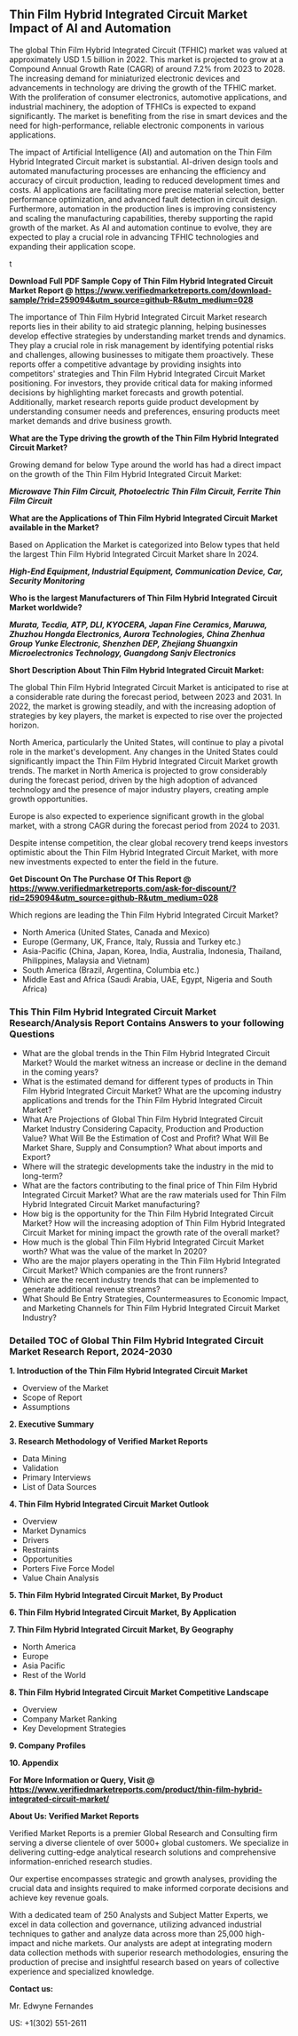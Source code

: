 <h2>Thin Film Hybrid Integrated Circuit Market Impact of AI and Automation</h2><p>The global Thin Film Hybrid Integrated Circuit (TFHIC) market was valued at approximately USD 1.5 billion in 2022. This market is projected to grow at a Compound Annual Growth Rate (CAGR) of around 7.2% from 2023 to 2028. The increasing demand for miniaturized electronic devices and advancements in technology are driving the growth of the TFHIC market. With the proliferation of consumer electronics, automotive applications, and industrial machinery, the adoption of TFHICs is expected to expand significantly. The market is benefiting from the rise in smart devices and the need for high-performance, reliable electronic components in various applications.</p><p>The impact of Artificial Intelligence (AI) and automation on the Thin Film Hybrid Integrated Circuit market is substantial. AI-driven design tools and automated manufacturing processes are enhancing the efficiency and accuracy of circuit production, leading to reduced development times and costs. AI applications are facilitating more precise material selection, better performance optimization, and advanced fault detection in circuit design. Furthermore, automation in the production lines is improving consistency and scaling the manufacturing capabilities, thereby supporting the rapid growth of the market. As AI and automation continue to evolve, they are expected to play a crucial role in advancing TFHIC technologies and expanding their application scope.</p>t</p><p id="" class=""><strong>Download Full PDF Sample Copy of Thin Film Hybrid Integrated Circuit Market Report @ <a href="https://www.verifiedmarketreports.com/download-sample/?rid=259094&utm_source=github-R&utm_medium=028" target="_blank">https://www.verifiedmarketreports.com/download-sample/?rid=259094&utm_source=github-R&utm_medium=028</a></strong></p><p>The importance of&nbsp;Thin Film Hybrid Integrated Circuit Market research reports lies in their ability to aid strategic planning, helping businesses develop effective strategies by understanding market trends and dynamics. They play a crucial role in risk management by identifying potential risks and challenges, allowing businesses to mitigate them proactively. These reports offer a competitive advantage by providing insights into competitors' strategies and Thin Film Hybrid Integrated Circuit Market positioning. For investors, they provide critical data for making informed decisions by highlighting market forecasts and growth potential. Additionally, market research reports guide product development by understanding consumer needs and preferences, ensuring products meet market demands and drive business growth.</p><p><strong>What are the&nbsp;Type driving the growth of the Thin Film Hybrid Integrated Circuit Market?</strong></p><p id="" class="">Growing demand for below Type around the world has had a direct impact on the growth of the Thin Film Hybrid Integrated Circuit Market:</p><em><strong>Microwave Thin Film Circuit, Photoelectric Thin Film Circuit, Ferrite Thin Film Circuit</strong></em></p><strong>What are the&nbsp;Applications&nbsp;of Thin Film Hybrid Integrated Circuit Market available in the Market?</strong></p><p id="" class="">Based on Application the Market is categorized into Below types that held the largest Thin Film Hybrid Integrated Circuit Market share In 2024.</p><em><strong>High-End Equipment, Industrial Equipment, Communication Device, Car, Security Monitoring</strong></em></p><strong>Who is the largest Manufacturers of Thin Film Hybrid Integrated Circuit Market worldwide?</strong></p><p><em><strong>Murata, Tecdia, ATP, DLI, KYOCERA, Japan Fine Ceramics, Maruwa, Zhuzhou Hongda Electronics, Aurora Technologies, China Zhenhua Group Yunke Electronic, Shenzhen DEP, Zhejiang Shuangxin Microelectronics Technology, Guangdong Sanjv Electronics</strong></em></p><p id="" class=""><strong>Short Description About Thin Film Hybrid Integrated Circuit Market:</strong></p><p>The global Thin Film Hybrid Integrated Circuit Market is anticipated to rise at a considerable rate during the forecast period, between 2023 and 2031. In 2022, the market is growing steadily, and with the increasing adoption of strategies by key players, the market is expected to rise over the projected horizon.</p><p>North America, particularly the United States, will continue to play a pivotal role in the market's development. Any changes in the United States could significantly impact the Thin Film Hybrid Integrated Circuit Market growth trends. The market in North America is projected to grow considerably during the forecast period, driven by the high adoption of advanced technology and the presence of major industry players, creating ample growth opportunities.</p><p>Europe is also expected to experience significant growth in the global market, with a strong CAGR during the forecast period from 2024 to 2031.</p><p>Despite intense competition, the clear global recovery trend keeps investors optimistic about the Thin Film Hybrid Integrated Circuit Market, with more new investments expected to enter the field in the future.</p><p id="" class=""><strong>Get Discount On The Purchase Of This Report @ <a href="https://www.verifiedmarketreports.com/ask-for-discount/?rid=259094&utm_source=github-R&utm_medium=028" target="_blank">https://www.verifiedmarketreports.com/ask-for-discount/?rid=259094&utm_source=github-R&utm_medium=028</a></strong></p>Which regions are leading the Thin Film Hybrid Integrated Circuit Market?</p><ul><li>North America (United States, Canada and Mexico)</li><li>Europe (Germany, UK, France, Italy, Russia and Turkey etc.)</li><li>Asia-Pacific (China, Japan, Korea, India, Australia, Indonesia, Thailand, Philippines, Malaysia and Vietnam)</li><li>South America (Brazil, Argentina, Columbia etc.)</li><li>Middle East and Africa (Saudi Arabia, UAE, Egypt, Nigeria and South Africa)</li></ul><h3 id="" class="">This Thin Film Hybrid Integrated Circuit Market Research/Analysis Report Contains Answers to your following Questions</h3><ul><li>What are the global trends in the Thin Film Hybrid Integrated Circuit Market? Would the market witness an increase or decline in the demand in the coming years?</li><li>What is the estimated demand for different types of products in Thin Film Hybrid Integrated Circuit Market? What are the upcoming industry applications and trends for the Thin Film Hybrid Integrated Circuit Market?</li><li>What Are Projections of Global Thin Film Hybrid Integrated Circuit Market Industry Considering Capacity, Production and Production Value? What Will Be the Estimation of Cost and Profit? What Will Be Market Share, Supply and Consumption? What about imports and Export?</li><li>Where will the strategic developments take the industry in the mid to long-term?</li><li>What are the factors contributing to the final price of Thin Film Hybrid Integrated Circuit Market? What are the raw materials used for Thin Film Hybrid Integrated Circuit Market manufacturing?</li><li>How big is the opportunity for the Thin Film Hybrid Integrated Circuit Market? How will the increasing adoption of Thin Film Hybrid Integrated Circuit Market for mining impact the growth rate of the overall market?</li><li>How much is the global Thin Film Hybrid Integrated Circuit Market worth? What was the value of the market In 2020?</li><li>Who are the major players operating in the Thin Film Hybrid Integrated Circuit Market? Which companies are the front runners?</li><li>Which are the recent industry trends that can be implemented to generate additional revenue streams?</li><li>What Should Be Entry Strategies, Countermeasures to Economic Impact, and Marketing Channels for Thin Film Hybrid Integrated Circuit Market Industry?</li></ul><h3 id="" class="">Detailed TOC of Global Thin Film Hybrid Integrated Circuit Market Research Report, 2024-2030</h3><p id="" class=""><strong>1. Introduction of the Thin Film Hybrid Integrated Circuit Market</strong></p><ul><li>Overview of the Market</li><li>Scope of Report</li><li>Assumptions</li></ul><p id="" class=""><strong>2. Executive Summary</strong></p><p id="" class=""><strong>3. Research Methodology of Verified Market Reports</strong></p><ul><li>Data Mining</li><li>Validation</li><li>Primary Interviews</li><li>List of Data Sources</li></ul><p id="" class=""><strong>4. Thin Film Hybrid Integrated Circuit Market Outlook</strong></p><ul><li>Overview</li><li>Market Dynamics</li><li>Drivers</li><li>Restraints</li><li>Opportunities</li><li>Porters Five Force Model</li><li>Value Chain Analysis</li></ul><p id="" class=""><strong>5. Thin Film Hybrid Integrated Circuit Market, By Product</strong></p><p id="" class=""><strong>6. Thin Film Hybrid Integrated Circuit Market, By Application</strong></p><p id="" class=""><strong>7. Thin Film Hybrid Integrated Circuit Market, By Geography</strong></p><ul><li>North America</li><li>Europe</li><li>Asia Pacific</li><li>Rest of the World</li></ul><p id="" class=""><strong>8. Thin Film Hybrid Integrated Circuit Market Competitive Landscape</strong></p><ul><li>Overview</li><li>Company Market Ranking</li><li>Key Development Strategies</li></ul><p id="" class=""><strong>9. Company Profiles</strong></p><p id="" class=""><strong>10. Appendix</strong></p><p id="" class=""><strong>For More Information or Query, Visit @ <a href="https://www.verifiedmarketreports.com/product/thin-film-hybrid-integrated-circuit-market/" target="_blank">https://www.verifiedmarketreports.com/product/thin-film-hybrid-integrated-circuit-market/</a></strong></p><p id="" class=""><strong>About Us: Verified Market Reports</strong></p><p id="" class="">Verified Market Reports is a premier Global Research and Consulting firm serving a diverse clientele of over 5000+ global customers. We specialize in delivering cutting-edge analytical research solutions and comprehensive information-enriched research studies.</p><p id="" class="">Our expertise encompasses strategic and growth analyses, providing the crucial data and insights required to make informed corporate decisions and achieve key revenue goals.</p><p id="" class="">With a dedicated team of 250 Analysts and Subject Matter Experts, we excel in data collection and governance, utilizing advanced industrial techniques to gather and analyze data across more than 25,000 high-impact and niche markets. Our analysts are adept at integrating modern data collection methods with superior research methodologies, ensuring the production of precise and insightful research based on years of collective experience and specialized knowledge.</p><p id="" class=""><strong>Contact us:</strong></p><p id="" class="">Mr. Edwyne Fernandes</p><p id="" class="">US: +1(302) 551-2611</p>